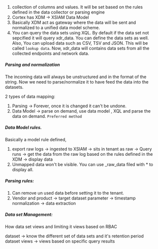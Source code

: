 1. collection of columns and values. It will be set based on the rules defined in the data collector or parsing engine
2. Cortex has XDM -> XSIAM Data Model
3. Basically XDM act as gateway where the data will be sent and normalized to a unified data model scheme.
4. You can query the data sets using XQL. By default if the data set not sepcified it will query xdr_data. You can define the data sets as well. Also, You can upload data such as CSV, TSV and JSON. This will be called `lookup data`. Now, xdr_data will contains data sets from all the collected endpoints and network data.

##### Parsing and normalization

The incoming data will always be unstructured and in the format of the string. Now we need to parse/normalize it to have feed the data into the datasets.

2 types of data mapping:
1. Parsing -> Forever, once it is changed it can't be undone.
2. Data Model -> parse on demand, use data model , XQL and parse the data on demand. `Preferred method`

##### Data Model rules.

Basically a model rule defined, 
1. export raw logs -> ingested to XSIAM -> sits in tenant as raw -> Query runs -> get the data from the raw log based on the rules defined in the XDM -> display data 
2. Unmapped data won't be visible. You can use _raw_data filed with * to display all.

##### Parsing rules:
1. Can remove un used data before setting it to the tenant.
2. Vendor and product -> target dataset parameter -> timestamp normalization -> data extraction

##### Data set Management:
How data set views and limiting it views based on RBAC

dataset -> know the different set of data sets and it's retention period
dataset views -> views based on specific query results

